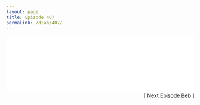 ```yaml
---
layout: page
title: Episode 407
permalink: /diah/407/
---
```


<iframe allowfullscreen="true" frameborder="0" style="width:100%;" marginheight="0" marginwidth="0" mozallowfullscreen="true" scrolling="NO" src="//gdriveplayer.us/embed2.php?link=4nVtu4WeniDiClCrA1J5ZA8z9VeukGTnDE4OdlfHDmTznOaIcs2%252BY6ETuRuaX%252B57MUVeyYtoJ40jiAPfv0m%252BPwRqK5mQuktUN7CExZ%252BIqZfUe7FucuXEwZopQ3CLv6qX4Y2qfuWc9SKVONQvBnh3gGDjqqPgYTfd6dSi%252FHTsZxGvFj9Zt%252Bcgn3IK%252FRzC5lnucHN0PtbbsP8oZa%252B%252Fpr%252BdDJ&amp;no_adult=yes" webkitallowfullscreen="true"></iframe>

<div align="right">[ <a href="/diah/408/">Next Episode Beb</a> ]</div>

